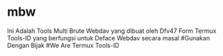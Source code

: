 # mbw
Ini Adalah Tools Multi Brute Webdav yang dibuat oleh Dfv47 Form Termux Tools-ID yang berfungsi untuk Deface Webdav secara masal #Gunakan Dengan Bijak #We Are Termux Tools-ID
